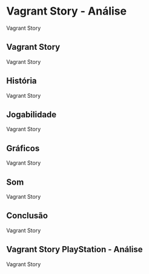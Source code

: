 ---
---

# Vagrant Story - Análise

Vagrant Story

## Vagrant Story

Vagrant Story

## História

Vagrant Story

## Jogabilidade

Vagrant Story

## Gráficos

Vagrant Story

## Som

Vagrant Story

## Conclusão

Vagrant Story

## Vagrant Story PlayStation - Análise

Vagrant Story

